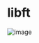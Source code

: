 # libft
<img src="https://wallpaperaccess.com/full/5487854.jpg" alt="image" style="max-width: 100%;">

